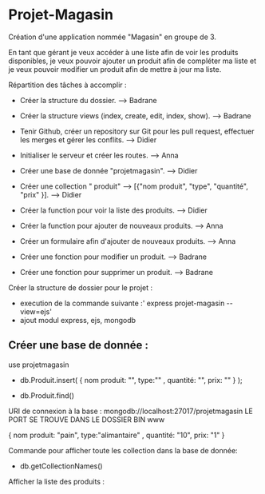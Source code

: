 # Projet-Magasin

Création d'une application nommée "Magasin" en groupe de 3.

En tant que gérant je veux accéder à une liste afin de voir les produits disponibles, 
je veux pouvoir ajouter un produit afin de compléter ma liste et
je veux pouvoir modifier un produit afin de mettre à jour ma liste.


Répartition des tâches à accomplir :


- Créer la structure du dossier.   -->   Badrane

- Créer la structure views (index, create, edit, index, show).   -->   Badrane

- Tenir Github, créer un repository sur Git pour les pull request, effectuer les merges et gérer les conflits.   -->   Didier

- Initialiser le serveur et créer les routes.   -->   Anna

- Créer une base de donnée "projetmagasin".   -->   Didier

- Créer une collection " produit" --> [{"nom produit", "type", "quantité", "prix" }].   -->   Didier

- Créer la function pour voir la liste des produits.   -->   Didier

- Créer la function pour ajouter de nouveaux produits.   -->   Anna

- Créer un formulaire afin d'ajouter de nouveaux produits.   -->   Anna

- Créer une fonction pour modifier un produit.   -->   Badrane

- Créer une fonction pour supprimer un produit.   -->   Badrane


Créer la structure de dossier pour le projet :
- execution de la commande suivante :' express projet-magasin --view=ejs'
- ajout modul express, ejs, mongodb


Créer une base de donnée :
- 
use projetmagasin

- db.Produit.insert( { nom produit: "", type:"" , quantité: "", prix: "" } );

- db.Produit.find()

URI de connexion à la base : mongodb://localhost:27017/projetmagasin
LE PORT SE TROUVE DANS LE DOSSIER BIN www

{ nom produit: "pain", type:"alimantaire" , quantité: "10", prix: "1" }

Commande pour afficher toute les collection dans la base de donnée:
- db.getCollectionNames()


Afficher la liste des produits :





